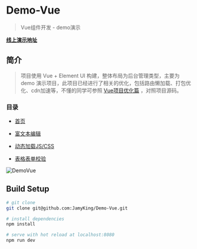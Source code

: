 # Demo-Vue

> Vue组件开发 - demo演示

**[线上演示地址](http://demo.jianking.vip/)**

## 简介

> 项目使用 Vue + Element UI 构建，整体布局为后台管理类型，主要为 demo 演示项目，此项目已经进行了相关的优化，包括路由懒加载、打包优化、cdn加速等，不懂的同学可参照 [Vue项目优化篇](http://www.jianking.vip/#/detail?id=24) ，对照项目源码。

### 目录

- [首页](http://demo.jianking.vip/#/home)

- [富文本编辑](http://demo.jianking.vip/#/editor)

- [动态加载JS/CSS](http://demo.jianking.vip/#/loadIcon)

- [表格表单校验](http://demo.jianking.vip/#/formVerify)

![DemoVue](http://www.jianking.vip/static/DemoVue/demo-home.png)

## Build Setup

``` bash
# git clone
git clone git@github.com:JamyKing/Demo-Vue.git

# install dependencies
npm install

# serve with hot reload at localhost:8080
npm run dev
```
